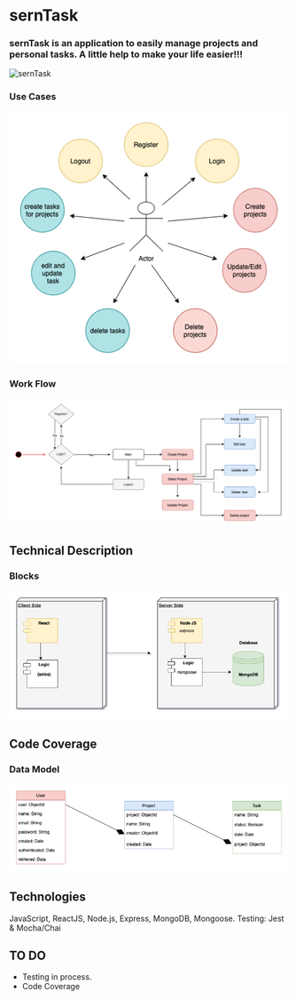 # sernTask
### sernTask is an application to easily manage projects and personal tasks. A little help to make your life easier!!!

![sernTask](https://media.giphy.com/media/5GoVLqeAOo6PK/giphy.gif)


### Use Cases

![use cases](./images/usecaseserntask.png)


### Work Flow

![work-flow](./images/workflowserntask.png)


## Technical Description

### Blocks

![blocks](./images/blockserntask.png)

## Code Coverage

<!-- ### Server Side -->

<!-- ![code coverage](./images/code-coverage.png) -->


### Data Model

![data model](./images/datamodelserntask.png)

## Technologies


JavaScript, ReactJS, Node.js, Express, MongoDB, Mongoose. Testing: Jest & Mocha/Chai

## TO DO



- Testing in process.
- Code Coverage